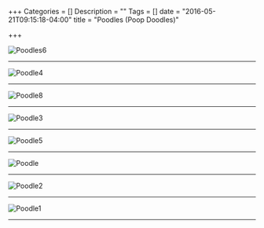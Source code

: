+++
Categories = []
Description = ""
Tags = []
date = "2016-05-21T09:15:18-04:00"
title = "Poodles (Poop Doodles)"

+++

![Poodles6](../../images/drawings/poodles/Poodle6.jpeg)

-----------------------------------------------------

![Poodle4](../../images/drawings/poodles/Poodle4.jpeg)

-----------------------------------------------------

![Poodle8](../../images/drawings/poodles/Poodle8.jpeg)

-----------------------------------------------------

![Poodle3](../../images/drawings/poodles/Poodle3.jpeg)

-----------------------------------------------------

![Poodle5](../../images/drawings/poodles/Poodle5.jpeg)

-----------------------------------------------------

![Poodle](../../images/drawings/poodles/Poodle.jpeg)

-----------------------------------------------------

![Poodle2](../../images/drawings/poodles/Poodle2.jpeg)

-----------------------------------------------------

![Poodle1](../../images/drawings/poodles/Poodle1.jpeg)

-----------------------------------------------------